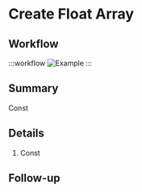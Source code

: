 # Create Float Array

## Workflow

:::workflow
![Example](~/workflows/BonsaiExamples/DataTypes/CreateFloatArray/CreateFloatArray.bonsai)
:::

## Summary
Const

## Details
1. Const

## Follow-up


